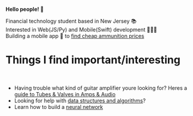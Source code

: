 <html>

<b>Hello people! 🤝 </b>

<body>

<div class="intro">
<p>
  Financial technology student based in New Jersey 📚<br>
  Interested in Web(JS/Py) and Mobile(Swift) development 👨🏾‍💻<br>
  Building a mobile app 📱 to <a href="https://github.com/chakane3/crispy-computing-machine">find cheap ammunition prices</a><br>
  
  
</p>
</div>


<div class="interests">
<p>
  <h1>Things I find important/interesting</h1><br>
  
  <ul>
  <li> Having trouble what kind of guitar amplifier youre looking for? Heres a <a href="https://spartanmusic.co.uk/blogs/smblog/beginner-guide-to-tubes-valves-in-amps-audio"> guide to Tubes & Valves in Amps & Audio</a> </li>
  <li>
    Looking for  help with <a href=""> data structures and algorithms</a>? 
  </li>
  <li>
    Learn how to build a <a href="https://github.com/chakane3/nn-credit-data">neural network</a>
  </li>
  </ul>
  
</p>
</div>

<div class="stats">
  
</div>
</body>
</html>



